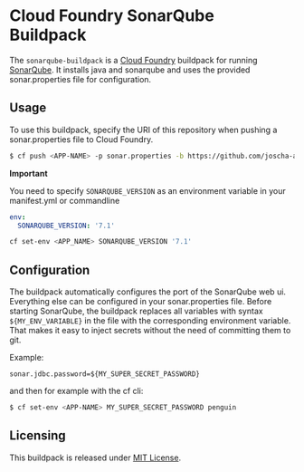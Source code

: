 # Cloud Foundry SonarQube Buildpack

The `sonarqube-buildpack` is a [Cloud Foundry](https://www.cloudfoundry.org/) buildpack for running [SonarQube](https://www.sonarqube.org/).
It installs java and sonarqube and uses the provided sonar.properties file for configuration.

## Usage

To use this buildpack, specify the URI of this repository when pushing a sonar.properties file to Cloud Foundry.

```bash
$ cf push <APP-NAME> -p sonar.properties -b https://github.com/joscha-alisch/cf-sonarqube-buildpack.git
```

**Important**

You need to specify `SONARQUBE_VERSION` as an environment variable in your manifest.yml or commandline

```yaml
env:
  SONARQUBE_VERSION: '7.1'
```

```bash
cf set-env <APP_NAME> SONARQUBE_VERSION '7.1'
```


## Configuration 

The buildpack automatically configures the port of the SonarQube web ui. Everything else can be configured in your sonar.properties file.
Before starting SonarQube, the buildpack replaces all variables with syntax `${MY_ENV_VARIABLE}` in the file with the corresponding environment variable.
That makes it easy to inject secrets without the need of committing them to git.

Example:
```properties
sonar.jdbc.password=${MY_SUPER_SECRET_PASSWORD}
``` 

and then for example with the cf cli:
```bash
$ cf set-env <APP-NAME> MY_SUPER_SECRET_PASSWORD penguin
```

## Licensing

This buildpack is released under [MIT License](LICENSE).
